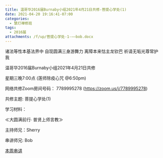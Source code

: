 ```yaml
---
title: 温哥华2016届Burnaby小组2021年4月21日共修-菩提心学处(1)
date: 2021-04-20 19:16:41-07:00
categories:
  - 慧灯禅修班
tags:
  - 2016届
attachments: /f/up/菩提心学处-1-——bob.docx
---
```

诸法等性本基法界中 自现圆满三身游舞力 离障本来怙主龙钦巴 祈请无垢光尊常护我

温哥华2016届Burnaby小组2021年4月21日共修 

星期三晚7:00点 (莲师除疫心咒 @6:50pm)

网络共修Zoom房间号码： 7789995278 (<https://zoom.us/j/7789995278>)

共修主题: 菩提心学处(1)


学习材料：

≪大圆满前行∙ 普贤上师言教≫ 　


主持师兄：Sherry

串讲师兄: Bob

[本周串讲](https://s3.ca-central-1.wasabisys.com/hddata/f.huidengchanxiu.net/hdv/f/up/菩提心学处-1-——bob.docx)
